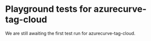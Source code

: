 # Playground tests for azurecurve-tag-cloud
We are still awaiting the first test run for azurecurve-tag-cloud.
